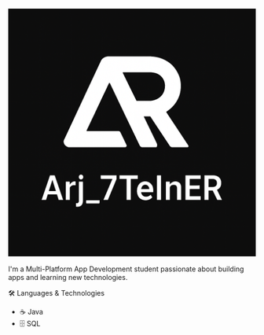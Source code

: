 ![image](https://github.com/archidowna16/archidowna16/blob/main/Readme%20GitHub.png)


I'm a Multi-Platform App Development student passionate about building apps and learning new technologies.  

🛠 Languages & Technologies

- ☕ Java  
- 🗄️ SQL  
